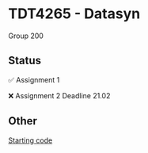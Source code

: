 # TDT4265 - Datasyn

Group 200

## Status
:white_check_mark:  Assignment 1

:x:  Assignment 2  Deadline 21.02

## Other
[Starting code](https://github.com/hukkelas/TDT4265-StarterCode)
